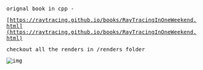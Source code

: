 <samp>
orignal book in cpp -

[https://raytracing.github.io/books/RayTracingInOneWeekend.html](https://raytracing.github.io/books/RayTracingInOneWeekend.html)

checkout all the renders in /renders folder
<samp>

![img](https://i.imgur.com/97MjBvl.png)